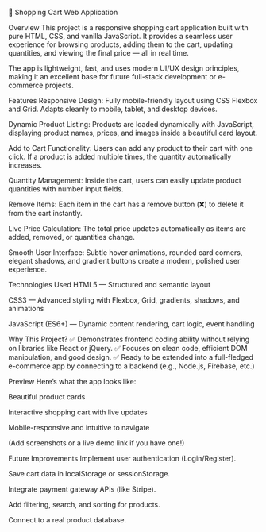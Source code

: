 


🛒 Shopping Cart Web Application

Overview
This project is a responsive shopping cart application built with pure HTML, CSS, and vanilla JavaScript.
It provides a seamless user experience for browsing products, adding them to the cart, updating quantities, and viewing the final price — all in real time.

The app is lightweight, fast, and uses modern UI/UX design principles, making it an excellent base for future full-stack development or e-commerce projects.

Features
Responsive Design:
Fully mobile-friendly layout using CSS Flexbox and Grid. Adapts cleanly to mobile, tablet, and desktop devices.

Dynamic Product Listing:
Products are loaded dynamically with JavaScript, displaying product names, prices, and images inside a beautiful card layout.

Add to Cart Functionality:
Users can add any product to their cart with one click. If a product is added multiple times, the quantity automatically increases.

Quantity Management:
Inside the cart, users can easily update product quantities with number input fields.

Remove Items:
Each item in the cart has a remove button (❌) to delete it from the cart instantly.

Live Price Calculation:
The total price updates automatically as items are added, removed, or quantities change.

Smooth User Interface:
Subtle hover animations, rounded card corners, elegant shadows, and gradient buttons create a modern, polished user experience.

Technologies Used
HTML5 — Structured and semantic layout

CSS3 — Advanced styling with Flexbox, Grid, gradients, shadows, and animations

JavaScript (ES6+) — Dynamic content rendering, cart logic, event handling

Why This Project?
✅ Demonstrates frontend coding ability without relying on libraries like React or jQuery.
✅ Focuses on clean code, efficient DOM manipulation, and good design.
✅ Ready to be extended into a full-fledged e-commerce app by connecting to a backend (e.g., Node.js, Firebase, etc.)

Preview
Here’s what the app looks like:

Beautiful product cards

Interactive shopping cart with live updates

Mobile-responsive and intuitive to navigate

(Add screenshots or a live demo link if you have one!)

Future Improvements
Implement user authentication (Login/Register).

Save cart data in localStorage or sessionStorage.

Integrate payment gateway APIs (like Stripe).

Add filtering, search, and sorting for products.

Connect to a real product database.
